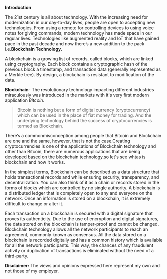 __Introduction__

The 21st century is all about technology. With the increasing need for modernization in our day-to-day lives, people are open to accepting
new technologies. 
From using a remote for controlling devices to using voice notes for giving commands; modern technology has made space 
in our regular lives. Technologies like augmented reality and IoT that have gained pace in the past decade and now there’s a new addition
to the pack i.e.__Blockchain Technology.__

A blockchain is a growing list of records, called blocks, which are linked using cryptography. Each block contains a cryptographic hash of the previous block a timestamp, and transaction data (generally represented as a Merkle tree). By design, a blockchain is resistant to modification of the data.

__Blockchain__- The revolutionary technology impacting different industries miraculously was introduced in the markets with it's very first modern application _Bitcoin_. 
> Bitcoin is nothing but a form of digital currency (cryptocurrency) which can be used in the place of fiat money for trading. And the underlying technology behind the success of cryptocurrencies is termed as Blockchain.

There’s a commonmisconception among people that Bitcoin and Blockchain are one and the same, however, that is not the case.Creating cryptocurrencies is one of the applications of Blockchain technology and other than Bitcoin, there are numerous applications that are being developed based on the blockchain technology.so let's see whtas is blockchain and how it works.

In the simplest terms, Blockchain can be described as a data structure that holds transactional records and while ensuring security, transparency, and decentralization. You can also think of it as a chain or records stored in the forms of blocks which are controlled by no single authority. A blockchain is a distributed ledger that is completely open to any and everyone on the network. Once an information is stored on a blockchain, it is extremely difficult to change or alter it.

Each transaction on a blockchain is secured with a digital signature that proves its authenticity. Due to the use of encryption and digital signatures, the data stored on the blockchain is tamper-proof and cannot be changed.
Blockchain technology allows all the network participants to reach an agreement, commonly known as consensus. All the data stored on a blockchain is recorded digitally and has a common history which is available for all the network participants. This way, the chances of any fraudulent activity or duplication of transactions is eliminated without the need of a third-party.

__Disclaimer:__ The views and opinions expressed here represent my own and not those of my employer.

